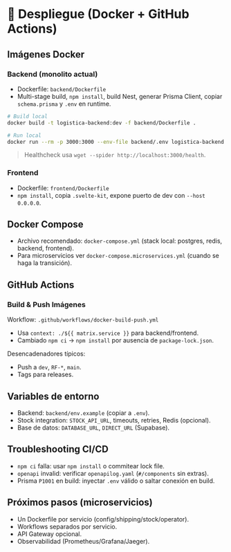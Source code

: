 # 🚀 Despliegue (Docker + GitHub Actions)

## Imágenes Docker

### Backend (monolito actual)
- Dockerfile: `backend/Dockerfile`
- Multi-stage build, `npm install`, build Nest, generar Prisma Client, copiar `schema.prisma` y `.env` en runtime.

```bash
# Build local
docker build -t logistica-backend:dev -f backend/Dockerfile .

# Run local
docker run --rm -p 3000:3000 --env-file backend/.env logistica-backend:dev
```

> Healthcheck usa `wget --spider http://localhost:3000/health`.

### Frontend
- Dockerfile: `frontend/Dockerfile`
- `npm install`, copia `.svelte-kit`, expone puerto de dev con `--host 0.0.0.0`.

## Docker Compose

- Archivo recomendado: `docker-compose.yml` (stack local: postgres, redis, backend, frontend).
- Para microservicios ver `docker-compose.microservices.yml` (cuando se haga la transición).

## GitHub Actions

### Build & Push Imágenes
Workflow: `.github/workflows/docker-build-push.yml`
- Usa `context: ./${{ matrix.service }}` para backend/frontend.
- Cambiado `npm ci` → `npm install` por ausencia de `package-lock.json`.

Desencadenadores típicos:
- Push a `dev`, `RF-*`, `main`.
- Tags para releases.

## Variables de entorno

- Backend: `backend/env.example` (copiar a `.env`).
- Stock integration: `STOCK_API_URL`, timeouts, retries, Redis (opcional).
- Base de datos: `DATABASE_URL`, `DIRECT_URL` (Supabase).

## Troubleshooting CI/CD

- `npm ci` falla: usar `npm install` o commitear lock file.
- `openapi` invalid: verificar `openapilog.yaml` (`#/components` sin extras).
- Prisma `P1001` en build: inyectar `.env` válido o saltar conexión en build.

## Próximos pasos (microservicios)

- Un Dockerfile por servicio (config/shipping/stock/operator).
- Workflows separados por servicio.
- API Gateway opcional.
- Observabilidad (Prometheus/Grafana/Jaeger).
